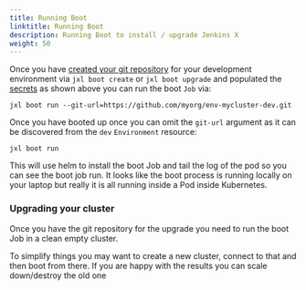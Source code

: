 ```yaml
---
title: Running Boot
linktitle: Running Boot
description: Running Boot to install / upgrade Jenkins X
weight: 50
---
```



Once you have [created your git repository](/docs/labs/boot/getting-started/repository/) for your development environment via `jxl boot create` or `jxl boot upgrade` and populated the [secrets](/docs/labs/boot/getting-started/secrets/) as shown above you can run the boot `Job` via:

```
jxl boot run --git-url=https://github.com/myorg/env-mycluster-dev.git
```

Once you have booted up once you can omit the `git-url` argument as it can be discovered from the `dev` `Environment` resource:

```
jxl boot run
```

This will use helm to install the boot Job and tail the log of the pod so you can see the boot job run. It looks like the boot process is running locally on your laptop but really it is all running inside a Pod inside Kubernetes.


### Upgrading your cluster

Once you have the git repository for the upgrade you need to run the boot Job in a clean empty cluster.

To simplify things you may want to create a new cluster, connect to that and then boot from there. If you are happy with the results you can scale down/destroy the old one

